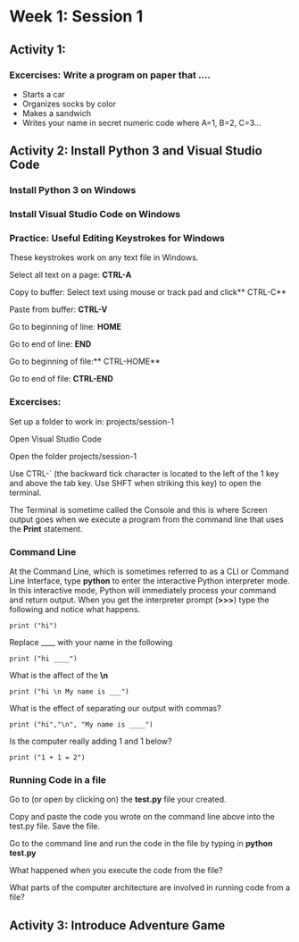# Week 1: Session 1

## Activity 1:

### Excercises: Write a program on paper that ....

* Starts a car
* Organizes socks by color
* Makes a sandwich
* Writes your name in secret numeric code where A=1, B=2, C=3...

## Activity 2: Install Python 3 and Visual Studio Code

### Install Python 3 on Windows

### Install Visual Studio Code on Windows

### 

### Practice: Useful Editing Keystrokes for Windows

These keystrokes work on any text file in Windows.

Select all text on a page: **CTRL-A**

Copy to buffer: Select text using mouse or track pad and click** CTRL-C**

Paste from buffer: **CTRL-V**

Go to beginning of line: **HOME**

Go to end of line: **END**

Go to beginning of file:** CTRL-HOME**

Go to end of file: **CTRL-END**

### Excercises:

Set up a folder to work in: projects/session-1

Open Visual Studio Code

Open the folder projects/session-1

Use CTRL-\`  \(the backward tick character is located to the left of the 1 key and above the tab key.  Use SHFT when striking this key\) to open the terminal.

The Terminal is sometime called the Console and this is where Screen output goes when we execute a program from the command line that uses the **Print** statement.

### Command Line

At the Command Line, which is sometimes referred to as a CLI or Command Line Interface, type **python** to enter the interactive Python interpreter mode. In this interactive mode, Python will immediately process your command and return output. When you get the interpreter prompt \(**&gt;&gt;&gt;**\) type the following and notice what happens.

`print ("hi")`

Replace \_\_\_\_ with your name in the following

`print ("hi ____")`

What is the affect of the **\n**

`print ("hi \n My name is ___")`

What is the effect of separating our output with commas?

`print ("hi","\n", "My name is ____")`

Is the computer really adding 1 and 1 below?

`print ("1 + 1 = 2")`

### Running Code in a file

Go to \(or open by clicking on\) the **test.py** file your created.

Copy and paste the code you wrote on the command line above into the test.py file. Save the file.

Go to the command line and run the code in the file by typing in **python test.py**

What happened when you execute the code from the file?

What parts of the computer architecture are involved in running code from a file?

## Activity 3: Introduce Adventure Game



